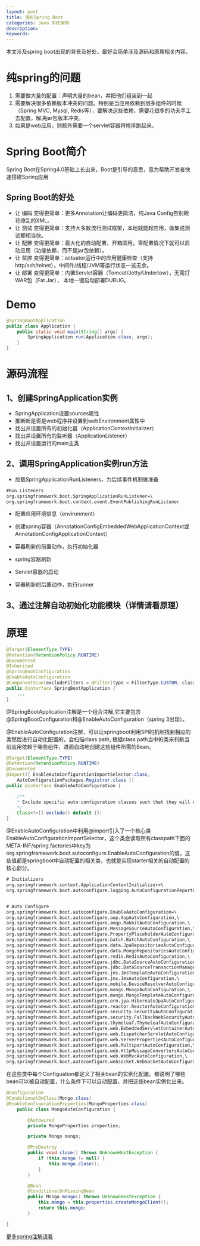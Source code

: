 ```yaml
---
layout: post
title: 浅析Spring Boot
categories: Java 系统架构
description: 
keywords: 
---
```


本文涉及spring boot出现的背景及好处，最好会简单涉及源码和原理相关内容。

# 纯spring的问题
1. 需要做大量的配置：声明大量的bean，并把他们组装到一起
2. 需要解决很多依赖版本冲突的问题。特别是当应用依赖到很多组件的时候（Spring MVC, Mysql, Redis等），要解决这些依赖，需要花很多的功夫手工去配置，解决jar包版本冲突。
3. 如果是web应用，则额外需要一个servlet容器将程序跑起来。

# Spring Boot简介
Spring Boot在Spring4.0基础上长出来，Boot是引导的意思，意为帮助开发者快速搭建Spring应用

## Spring Boot的好处
- 让 编码 变得更简单：更多Annotation让编码更简洁，纯Java Config告别眼花缭乱的XML。
- 让 测试 变得更简单：支持大多数流行测试框架，本地就能起应用，做集成测试都相当快。
- 让 配置 变得更简单：最大化的自动配置，开箱即用，零配置情况下就可以启动应用（功能依赖，而不是jar包依赖）。
- 让 监控 变得更简单：actuator运行中的应用健康检查（支持http/ssh/telnet），中间件/线程/JVM等运行状态一览无余。
- 让 部署 变得更简单：内置Servlet容器（Tomcat/Jetty/Undertow），无需打WAR包（Fat Jar）， 本地一键启动部署DUBUG。


# Demo
```java
@SpringBootApplication
public class Application {
    public static void main(String[] args) {
        SpringApplication.run(Application.class, args);
    }
}
```


# 源码流程

## 1、创建SpringApplication实例
- SpringApplication设置sources属性
- 推断断是否是web程序并设置到webEnvironment属性中
- 找出并设置所有的初始化器（ApplicationContextInitializer）
- 找出并设置所有的监听器（ApplicationListener）
- 找出并设置运行的main主类

## 2、调用SpringApplication实例run方法

- 加载SpringApplicationRunListeners，为后续事件机制做准备
```XML 
#Run Listeners
org.springframework.boot.SpringApplicationRunListener=\
org.springframework.boot.context.event.EventPublishingRunListener
```
- 配置应用环境信息（environment）

- 创建spring容器（AnnotationConfigEmbeddedWebApplicationContext或AnnotationConfigApplicationContext）

- 容器刷新的前置动作，执行初始化器

- spring容器刷新

- Servlet容器的启动

- 容器刷新的后置动作，执行runner

## 3、通过注解自动初始化功能模块（详情请看原理）



# 原理
```java
@Target(ElementType.TYPE)
@Retention(RetentionPolicy.RUNTIME)
@Documented
@Inherited
@SpringBootConfiguration
@EnableAutoConfiguration
@ComponentScan(excludeFilters = @Filter(type = FilterType.CUSTOM, classes = TypeExcludeFilter.class))
public @interface SpringBootApplication {
    ...
}
```

@SpringBootApplication注解是一个组合注解,它主要包含@SpringBootConfiguration和@EnableAutoConfiguration（spring 3出现）。

@EnableAutoConfiguration注解，可以让springboot利用SPI的机制找到相应的类然后进行自动化配置的，会扫描class path, 根据class path当中的类来判断当前应用依赖于哪些组件，进而自动地创建这些组件所需的Bean。

```java
@Target(ElementType.TYPE)
@Retention(RetentionPolicy.RUNTIME)
@Documented
@Import({ EnableAutoConfigurationImportSelector.class,
    AutoConfigurationPackages.Registrar.class })
public @interface EnableAutoConfiguration {

    /**
    * Exclude specific auto-configuration classes such that they will never be applied.
    */
    Class<?>[] exclude() default {};
}
```

@EnableAutoConfiguration中利用@import引入了一个核心类EnableAutoConfigurationImportSelector，这个类会读取所有classpath下面的META-INF/spring.factories中key为org.springframework.boot.autoconfigure.EnableAutoConfiguration的值，这些值都是springboot中自动配置的相关类，也就是实现starter相关的自动配置的核心部分。

```XML
# Initializers
org.springframework.context.ApplicationContextInitializer=\
org.springframework.boot.autoconfigure.logging.AutoConfigurationReportLoggingInitializer


# Auto Configure
org.springframework.boot.autoconfigure.EnableAutoConfiguration=\
org.springframework.boot.autoconfigure.aop.AopAutoConfiguration,\
org.springframework.boot.autoconfigure.amqp.RabbitAutoConfiguration,\
org.springframework.boot.autoconfigure.MessageSourceAutoConfiguration,\
org.springframework.boot.autoconfigure.PropertyPlaceholderAutoConfiguration,\
org.springframework.boot.autoconfigure.batch.BatchAutoConfiguration,\
org.springframework.boot.autoconfigure.data.JpaRepositoriesAutoConfiguration,\
org.springframework.boot.autoconfigure.data.MongoRepositoriesAutoConfiguration,\
org.springframework.boot.autoconfigure.redis.RedisAutoConfiguration,\
org.springframework.boot.autoconfigure.jdbc.DataSourceAutoConfiguration,\
org.springframework.boot.autoconfigure.jdbc.DataSourceTransactionManagerAutoConfiguration,\
org.springframework.boot.autoconfigure.jms.JmsTemplateAutoConfiguration,\
org.springframework.boot.autoconfigure.jmx.JmxAutoConfiguration,\
org.springframework.boot.autoconfigure.mobile.DeviceResolverAutoConfiguration,\
org.springframework.boot.autoconfigure.mongo.MongoAutoConfiguration,\
org.springframework.boot.autoconfigure.mongo.MongoTemplateAutoConfiguration,\
org.springframework.boot.autoconfigure.orm.jpa.HibernateJpaAutoConfiguration,\
org.springframework.boot.autoconfigure.reactor.ReactorAutoConfiguration,\
org.springframework.boot.autoconfigure.security.SecurityAutoConfiguration,\
org.springframework.boot.autoconfigure.security.FallbackWebSecurityAutoConfiguration,\
org.springframework.boot.autoconfigure.thymeleaf.ThymeleafAutoConfiguration,\
org.springframework.boot.autoconfigure.web.EmbeddedServletContainerAutoConfiguration,\
org.springframework.boot.autoconfigure.web.DispatcherServletAutoConfiguration,\
org.springframework.boot.autoconfigure.web.ServerPropertiesAutoConfiguration,\
org.springframework.boot.autoconfigure.web.MultipartAutoConfiguration,\
org.springframework.boot.autoconfigure.web.HttpMessageConvertersAutoConfiguration,\
org.springframework.boot.autoconfigure.web.WebMvcAutoConfiguration,\
org.springframework.boot.autoconfigure.websocket.WebSocketAutoConfiguration
```

在这些类中每个Configuation都定义了相关bean的实例化配置。都说明了哪些bean可以被自动配置，什么条件下可以自动配置，并把这些bean实例化出来。
```java
@Configuration
@ConditionalOnClass(Mongo.class)
@EnableConfigurationProperties(MongoProperties.class)
    public class MongoAutoConfiguration {

        @Autowired
        private MongoProperties properties;

        private Mongo mongo;

        @PreDestroy
        public void close() throws UnknownHostException {
            if (this.mongo != null) {
                this.mongo.close();
            }
        }

        @Bean
        @ConditionalOnMissingBean
        public Mongo mongo() throws UnknownHostException {
            this.mongo = this.properties.createMongoClient();
            return this.mongo;
        }

}
```

[更多spring注解请看](https://bingoex.github.io/2017/11/10/spring/)








